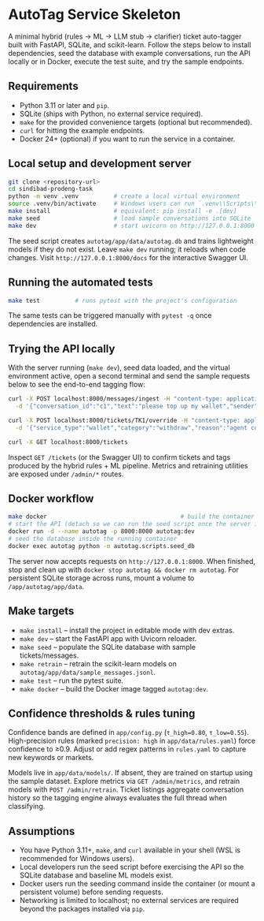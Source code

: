 # AutoTag Service Skeleton

A minimal hybrid (rules → ML → LLM stub → clarifier) ticket auto-tagger built with FastAPI, SQLite, and scikit-learn. Follow the steps below to install dependencies, seed the database with example conversations, run the API locally or in Docker, execute the test suite, and try the sample endpoints.

## Requirements

- Python 3.11 or later and `pip`.
- SQLite (ships with Python, no external service required).
- `make` for the provided convenience targets (optional but recommended).
- `curl` for hitting the example endpoints.
- Docker 24+ (optional) if you want to run the service in a container.

## Local setup and development server

```bash
git clone <repository-url>
cd sindibad-prodeng-task
python -m venv .venv          # create a local virtual environment
source .venv/bin/activate     # Windows users can run `.venv\\Scripts\\activate`
make install                  # equivalent: pip install -e .[dev]
make seed                     # load sample conversations into SQLite
make dev                      # start uvicorn on http://127.0.0.1:8000
```

The seed script creates `autotag/app/data/autotag.db` and trains lightweight
models if they do not exist. Leave `make dev` running; it reloads when code
changes. Visit `http://127.0.0.1:8000/docs` for the interactive Swagger UI.

## Running the automated tests

```bash
make test          # runs pytest with the project's configuration
```

The same tests can be triggered manually with `pytest -q` once dependencies are
installed.

## Trying the API locally

With the server running (`make dev`), seed data loaded, and the virtual
environment active, open a second terminal and send the sample requests below to
see the end-to-end tagging flow:

```bash
curl -X POST localhost:8000/messages/ingest -H "content-type: application/json" \
  -d '{"conversation_id":"c1","text":"please top up my wallet","sender":"user"}'

curl -X POST localhost:8000/tickets/TK1/override -H "content-type: application/json" \
  -d '{"service_type":"wallet","category":"withdraw","reason":"agent correction"}'

curl -X GET localhost:8000/tickets
```

Inspect `GET /tickets` (or the Swagger UI) to confirm tickets and tags produced
by the hybrid rules + ML pipeline. Metrics and retraining utilities are exposed
under `/admin/*` routes.

## Docker workflow

```bash
make docker                                      # build the container image
# start the API (detach so we can run the seed script once the server is up)
docker run -d --name autotag -p 8000:8000 autotag:dev
# seed the database inside the running container
docker exec autotag python -m autotag.scripts.seed_db
```

The server now accepts requests on `http://127.0.0.1:8000`. When finished, stop
and clean up with `docker stop autotag && docker rm autotag`. For persistent
SQLite storage across runs, mount a volume to `/app/autotag/app/data`.

## Make targets

- `make install` – install the project in editable mode with dev extras.
- `make dev` – start the FastAPI app with Uvicorn reloader.
- `make seed` – populate the SQLite database with sample tickets/messages.
- `make retrain` – retrain the scikit-learn models on `autotag/app/data/sample_messages.jsonl`.
- `make test` – run the pytest suite.
- `make docker` – build the Docker image tagged `autotag:dev`.

## Confidence thresholds & rules tuning

Confidence bands are defined in `app/config.py` (`τ_high=0.80`, `τ_low=0.55`).
High-precision rules (marked `precision: high` in `app/data/rules.yaml`) force
confidence to ≥0.9. Adjust or add regex patterns in `rules.yaml` to capture new
keywords or markets.

Models live in `app/data/models/`. If absent, they are trained on startup using
the sample dataset. Explore metrics via `GET /admin/metrics`, and retrain models
with `POST /admin/retrain`. Ticket listings aggregate conversation history so
the tagging engine always evaluates the full thread when classifying.

## Assumptions

- You have Python 3.11+, `make`, and `curl` available in your shell (WSL is
  recommended for Windows users).
- Local developers run the seed script before exercising the API so the SQLite
  database and baseline ML models exist.
- Docker users run the seeding command inside the container (or mount a
  persistent volume) before sending requests.
- Networking is limited to localhost; no external services are required beyond
  the packages installed via `pip`.
